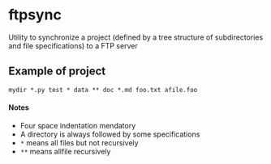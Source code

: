 # ftpsync
Utility to synchronize a project (defined by a tree structure of subdirectories and file specifications) to a FTP server

## Example of project

`
mydir
    *.py
    test
        *
    data
        **
    doc
        *.md
        foo.txt
    afile.foo
`

#### Notes

* Four space indentation mendatory
* A directory is always followed by some specifications
* `*` means all files but not recursively
* `**` means allfile recursively
